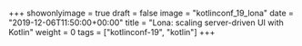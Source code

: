 +++
showonlyimage = true
draft = false
image = "kotlinconf_19_lona"
date = "2019-12-06T11:50:00+00:00"
title = "Lona: scaling server-driven UI with Kotlin"
weight = 0
tags = ["kotlinconf-19", "kotlin"]
+++
